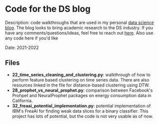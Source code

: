 # Code for the DS blog
Description: code walkthroughs that are used in my personal [data science blog](https://michaelberk.medium.com/). The blog looks to bring academic research to the DS industry. If you have any comments/questions/ideas, feel free to reach out [here](https://michaeldberk.com/contact). Also use any code here if you'd like 

Date: 2021-2022

## Files
- **22_time_series_cleaning_and_clustering.py**: walkthrough of how to perform feature based clustering on time series data. There are also resources linked in the file for distance-based clustering using DTW. 
- **28_prophet_vs_neural_prophet.py**: comparison between Facebook's Prohpet and NeuralProphet packages on energy consumption data in California.
- **32_freaai_potential_implementation.py**: potential implementation of IBM's FreaAI for finding weak data slices for a binary classifier. This project has lots of potential, but the code is not very usable as of now. 
